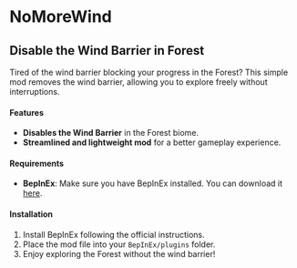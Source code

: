 # **NoMoreWind**
## **Disable the Wind Barrier in Forest**

Tired of the wind barrier blocking your progress in the Forest? This simple mod removes the wind barrier, allowing you to explore freely without interruptions.

#### **Features**
- **Disables the Wind Barrier** in the Forest biome.
- **Streamlined and lightweight mod** for a better gameplay experience.

#### **Requirements**
- **BepInEx**: Make sure you have BepInEx installed. You can download it [here](https://github.com/BepInEx/BepInEx/releases/latest).

#### **Installation**
1. Install BepInEx following the official instructions.
2. Place the mod file into your `BepInEx/plugins` folder.
3. Enjoy exploring the Forest without the wind barrier!
